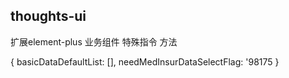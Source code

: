 ## thoughts-ui

>>>
扩展element-plus 业务组件 特殊指令 方法
>>>

{
  basicDataDefaultList: [],
  needMedInsurDataSelectFlag: '98175
}